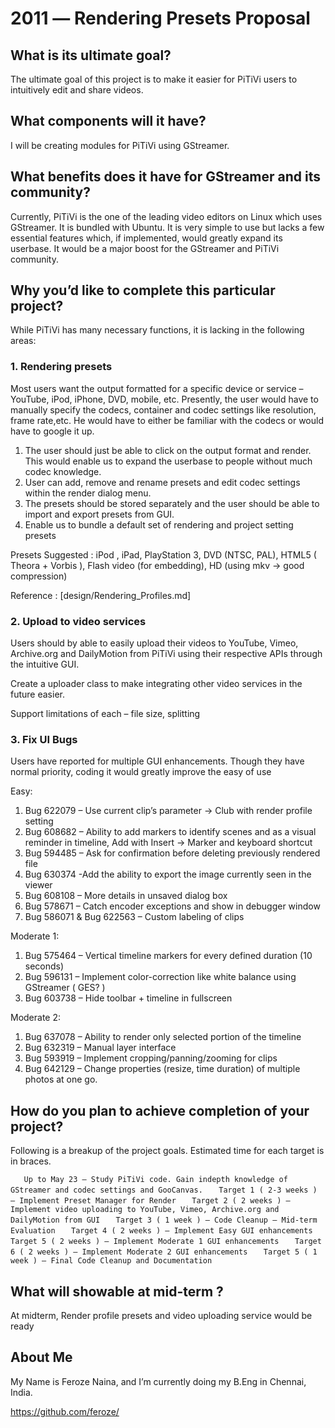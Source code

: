 # 2011 ― Rendering Presets Proposal

## What is its ultimate goal?

The ultimate goal of this project is to make it easier for PiTiVi users
to intuitively edit and share videos.

## What components will it have?

I will be creating modules for PiTiVi using GStreamer.

## What benefits does it have for GStreamer and its community?

Currently, PiTiVi is the one of the leading video editors on Linux which
uses GStreamer. It is bundled with Ubuntu. It is very simple to use but
lacks a few essential features which, if implemented, would greatly
expand its userbase. It would be a major boost for the GStreamer and
PiTiVi community.

## Why you’d like to complete this particular project?

While PiTiVi has many necessary functions, it is lacking in the
following areas:

### 1. Rendering presets

Most users want the output formatted for a specific device or service –
YouTube, iPod, iPhone, DVD, mobile, etc. Presently, the user would have
to manually specify the codecs, container and codec settings like
resolution, frame rate,etc. He would have to either be familiar with the
codecs or would have to google it up.

   1. The user should just be able to click on the output format and render. This would enable us to expand the userbase to people without much codec knowledge.
   2. User can add, remove and rename presets and edit codec settings within the render dialog menu.
   3. The presets should be stored separately and the user should be able to import and export presets from GUI.
   4. Enable us to bundle a default set of rendering and project setting presets

Presets Suggested : iPod , iPad, PlayStation 3, DVD (NTSC, PAL), HTML5 (
Theora + Vorbis ), Flash video (for embedding), HD (using mkv -&gt; good
compression)

Reference : [design/Rendering_Profiles.md]

### 2. Upload to video services

Users should by able to easily upload their videos to YouTube, Vimeo,
Archive.org and DailyMotion from PiTiVi using their respective APIs
through the intuitive GUI.

Create a uploader class to make integrating other video services in the
future easier.

Support limitations of each – file size, splitting

### 3. Fix UI Bugs

Users have reported for multiple GUI enhancements. Though they have
normal priority, coding it would greatly improve the easy of use

Easy:

   1. Bug 622079 – Use current clip’s parameter -> Club with render profile setting
   2. Bug 608682 – Ability to add markers to identify scenes and as a visual reminder in timeline, Add with Insert -> Marker and keyboard shortcut
   3. Bug 594485 – Ask for confirmation before deleting previously rendered file
   4. Bug 630374 -Add the ability to export the image currently seen in the viewer
   5. Bug 608108 – More details in unsaved dialog box
   6. Bug 578671 – Catch encoder exceptions and show in debugger window
   7. Bug 586071 & Bug 622563 – Custom labeling of clips

Moderate 1:

   1. Bug 575464 – Vertical timeline markers for every defined duration (10 seconds)
   2. Bug 596131 – Implement color-correction like white balance using GStreamer ( GES? )
   3. Bug 603738 – Hide toolbar + timeline in fullscreen

Moderate 2:

   1. Bug 637078 – Ability to render only selected portion of the timeline
   2. Bug 632319 – Manual layer interface
   3. Bug 593919 – Implement cropping/panning/zooming for clips
   4. Bug 642129 – Change properties (resize, time duration) of multiple photos at one go.

## How do you plan to achieve completion of your project?

Following is a breakup of the project goals. Estimated time for each
target is in braces.

`   Up to May 23 – Study PiTiVi code. Gain indepth knowledge of GStreamer and codec settings and GooCanvas.`
`   Target 1 ( 2-3 weeks ) – Implement Preset Manager for Render`
`   Target 2 ( 2 weeks ) – Implement video uploading to YouTube, Vimeo, Archive.org and DailyMotion from GUI`
`   Target 3 ( 1 week ) – Code Cleanup – Mid-term Evaluation`
`   Target 4 ( 2 weeks ) – Implement Easy GUI enhancements`
`   Target 5 ( 2 weeks ) – Implement Moderate 1 GUI enhancements`
`   Target 6 ( 2 weeks ) – Implement Moderate 2 GUI enhancements`
`   Target 5 ( 1 week ) – Final Code Cleanup and Documentation`

## What will showable at mid-term ?

At midterm, Render profile presets and video uploading service would be
ready

## About Me

My Name is Feroze Naina, and I’m currently doing my B.Eng in Chennai,
India.

<https://github.com/feroze/>
